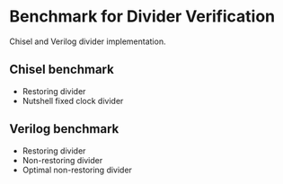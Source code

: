 # Benchmark for Divider Verification

Chisel and Verilog divider implementation.

## Chisel benchmark

* Restoring divider
* Nutshell fixed clock divider

## Verilog benchmark

* Restoring divider
* Non-restoring divider
* Optimal non-restoring divider
